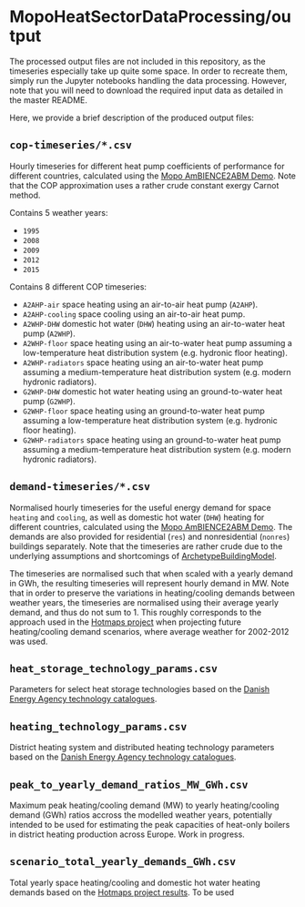 # MopoHeatSectorDataProcessing/output

The processed output files are not included in this repository,
as the timeseries especially take up quite some space.
In order to recreate them, simply run the Jupyter notebooks handling the data processing.
However, note that you will need to download the required input data
as detailed in the master README.

Here, we provide a brief description of the produced output files:


## `cop-timeseries/*.csv`

Hourly timeseries for different heat pump coefficients of performance
for different countries, calculated using the
[Mopo AmBIENCE2ABM Demo](https://doi.org/10.5281/zenodo.8238141).
Note that the COP approximation uses a rather crude constant exergy
Carnot method.

Contains 5 weather years:
- `1995`
- `2008`
- `2009`
- `2012`
- `2015`

Contains 8 different COP timeseries:
- `A2AHP-air` space heating using an air-to-air heat pump (`A2AHP`).
- `A2AHP-cooling` space cooling using an air-to-air heat pump.
- `A2WHP-DHW` domestic hot water (`DHW`) heating using an air-to-water heat pump (`A2WHP`).
- `A2WHP-floor` space heating using an air-to-water heat pump assuming a low-temperature heat distribution system (e.g. hydronic floor heating).
- `A2WHP-radiators` space heating using an air-to-water heat pump assuming a medium-temperature heat distribution system (e.g. modern hydronic radiators).
- `G2WHP-DHW` domestic hot water heating using an ground-to-water heat pump (`G2WHP`).
- `G2WHP-floor` space heating using an ground-to-water heat pump assuming a low-temperature heat distribution system (e.g. hydronic floor heating).
- `G2WHP-radiators` space heating using an ground-to-water heat pump assuming a medium-temperature heat distribution system (e.g. modern hydronic radiators).


## `demand-timeseries/*.csv`

Normalised hourly timeseries for the useful energy demand for
space `heating` and `cooling`, as well as domestic hot water (`DHW`) heating
for different countries, calculated using the
[Mopo AmBIENCE2ABM Demo](https://doi.org/10.5281/zenodo.8238141).
The demands are also provided for residential (`res`) and
nonresidential (`nonres`) buildings separately.
Note that the timeseries are rather crude due to the underlying
assumptions and shortcomings of
[ArchetypeBuildingModel](https://github.com/vttresearch/ArchetypeBuildingModel).

The timeseries are normalised such that when scaled with a yearly demand in GWh,
the resulting timeseries will represent hourly demand in MW.
Note that in order to preserve the variations in heating/cooling demands between
weather years, the timeseries are normalised using their average yearly demand,
and thus do not sum to 1.
This roughly corresponds to the approach used in the [Hotmaps project](https://www.hotmaps-project.eu/)
when projecting future heating/cooling demand scenarios, where average weather for
2002-2012 was used.


## `heat_storage_technology_params.csv`

Parameters for select heat storage technologies based on the
[Danish Energy Agency technology catalogues](https://ens.dk/en/our-services/technology-catalogues).


## `heating_technology_params.csv`

District heating system and distributed heating technology parameters based on the
[Danish Energy Agency technology catalogues](https://ens.dk/en/our-services/technology-catalogues).


## `peak_to_yearly_demand_ratios_MW_GWh.csv`

Maximum peak heating/cooling demand (MW) to yearly heating/cooling demand (GWh) ratios
accross the modelled weather years, potentially intended to be used for estimating the
peak capacities of heat-only boilers in district heating production across Europe.
Work in progress.


## `scenario_total_yearly_demands_GWh.csv`

Total yearly space heating/cooling and domestic hot water heating demands
based on the [Hotmaps project results](https://gitlab.com/hotmaps?page=1).
To be used 
